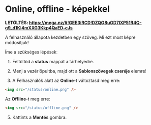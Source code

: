 # Online, offline - képekkel

**LETÖLTÉS: https://mega.nz/#!GEE3iRCD!DZQO8uOD7lXP51R4Q-g9_d1KI4mXXG3Kkp4QaED-cJs**

A felhasználó állapota kezdetben egy szöveg. Mi ezt most képre módosítjuk! 

Íme a szükséges lépések:

1. Feltöltöd a **status** mappát a tárhelyedre.

2. Menj a vezérlőpultba, majd ott a **Sablonszövegek cseréje** elemre!

3. A Felhasználók alatt az **Online**-t változtasd meg erre: 

```html
<img src="/status/online.png" />
```

Az **Offline**-t meg erre:

```html
<img src="/status/offline.png" />
```

5. Kattints a **Mentés** gombra.
